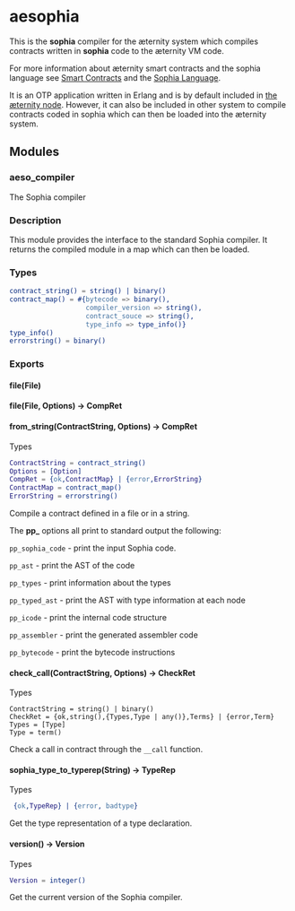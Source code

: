 # aesophia

This is the __sophia__ compiler for the æternity system which compiles contracts written in __sophia__ code to the æternity VM code.

For more information about æternity smart contracts and the sophia language see [Smart Contracts](https://github.com/aeternity/protocol/blob/master/contracts/contracts.md) and the [Sophia Language](https://github.com/aeternity/protocol/blob/master/contracts/sophia.md).

It is an OTP application written in Erlang and is by default included in
[the æternity node](https://github.com/aeternity/epoch). However, it can
also be included in other system to compile contracts coded in sophia which
can then be loaded into the æternity system.

## Modules

### aeso_compiler

The Sophia compiler

### Description

This module provides the interface to the standard Sophia compiler. It
returns the compiled module in a map which can then be loaded.

### Types
```erlang
contract_string() = string() | binary()
contract_map() = #{bytecode => binary(),
                   compiler_version => string(),
                   contract_souce => string(),
                   type_info => type_info()}
type_info()
errorstring() = binary()
```
### Exports

#### file(File)
#### file(File, Options) -> CompRet
#### from_string(ContractString, Options) -> CompRet

Types

``` erlang
ContractString = contract_string()
Options = [Option]
CompRet = {ok,ContractMap} | {error,ErrorString}
ContractMap = contract_map()
ErrorString = errorstring()
```

Compile a contract defined in a file or in a string.

The **pp_** options all print to standard output the following:

`pp_sophia_code` - print the input Sophia code.

`pp_ast` - print the AST of the code

`pp_types` - print information about the types

`pp_typed_ast` - print the AST with type information at each node

`pp_icode` - print the internal code structure

`pp_assembler` - print the generated assembler code

`pp_bytecode` - print the bytecode instructions

#### check_call(ContractString, Options) -> CheckRet

Types
```
ContractString = string() | binary()
CheckRet = {ok,string(),{Types,Type | any()},Terms} | {error,Term}
Types = [Type]
Type = term()
```
Check a call in contract through the `__call` function.

#### sophia_type_to_typerep(String) -> TypeRep

Types
``` erlang
 {ok,TypeRep} | {error, badtype}
```

Get the type representation of a type declaration.

#### version() -> Version

Types

``` erlang
Version = integer()
```

Get the current version of the Sophia compiler.
